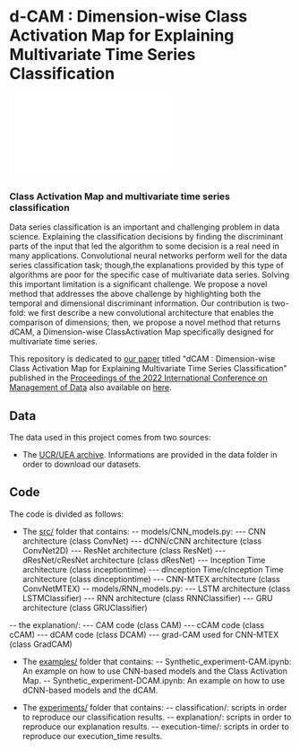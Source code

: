# d-CAM : Dimension-wise Class Activation Map for Explaining Multivariate Time Series Classification #

![dcam example](ressources/resnet-archi.pdf)

### Class Activation Map and multivariate time series classification ###

Data series classification is an important and challenging problem in data science. Explaining the classification decisions by finding the discriminant parts of the input that led the algorithm to some decision is a real need in many applications. Convolutional neural networks perform well for the data series classification task; though,the explanations provided by this type of algorithms are poor for the specific case of multivariate data series. Solving this important limitation is a significant challenge. We propose a novel method that addresses the above challenge by highlighting both the temporal and dimensional discriminant information. Our contribution is two-fold: we first describe a new convolutional architecture that enables the comparison of dimensions; then, we propose a novel method that returns dCAM, a Dimension-wise ClassActivation Map specifically designed for multivariate time series. 

This repository is dedicated to [our paper](https://dl.acm.org/doi/abs/10.1145/3514221.3526183) titled "dCAM : Dimension-wise Class Activation Map for Explaining Multivariate Time Series Classification" published in the [Proceedings of the 2022 International Conference on Management of Data](https://dl.acm.org/doi/proceedings/10.1145/3514221) also available on [here](https://www.researchgate.net/publication/361416963_dCAM_Dimension-wise_Class_Activation_Map_for_Explaining_Multivariate_Data_Series_Classification).

## Data 
The data used in this project comes from two sources: 
- The [UCR/UEA archive](http://timeseriesclassification.com/TSC.zip). Informations are provided in the data folder in order to download our datasets.

## Code 
The code is divided as follows: 
- The [src/](https://github.com/boniolp/dCAM/tree/main/src) folder that contains:
-- models/CNN_models.py:
--- CNN architecture (class ConvNet)
--- dCNN/cCNN architecture (class ConvNet2D)
--- ResNet architecture (class ResNet)
--- dResNet/cResNet architecture (class dResNet)
--- Inception Time architecture (class inceptiontime)
--- dInception Time/cInception Time architecture (class dinceptiontime)
--- CNN-MTEX architecture (class ConvNetMTEX)
-- models/RNN_models.py:
--- LSTM architecture (class LSTMClassifier)
--- RNN architecture (class RNNClassifier)
--- GRU architecture (class GRUClassifier)

-- the explanation/:
--- CAM code (class CAM)
--- cCAM code (class cCAM)
--- dCAM code (class DCAM)
--- grad-CAM used for CNN-MTEX (class GradCAM)

- The [examples/](https://github.com/boniolp/dCAM/tree/main/examples) folder that contains:
-- Synthetic_experiment-CAM.ipynb: An example on how to use CNN-based models and the Class Activation Map.
-- Synthetic_experiment-DCAM.ipynb: An example on how to use dCNN-based models and the dCAM.

- The [experiments/](https://github.com/boniolp/dCAM/tree/main/experiments) folder that contains:
-- classification/: scripts in order to reproduce our classification results.
-- explanation/: scripts in order to reproduce our explanation results.
-- execution-time/: scripts in order to reproduce our execution_time results.


